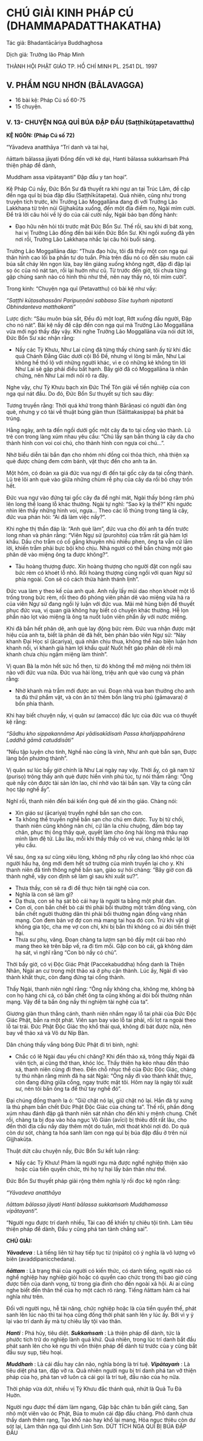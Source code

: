 # CHÚ GIẢI KINH PHÁP CÚ (DHAMMAPADATTHAKATHA)

Tác giả: Bhadantācāriya Buddhaghosa

Dịch giả: Trưởng lão Pháp Minh

THÀNH HỘI PHẬT GIÁO TP. HỒ CHÍ MINH
PL. 2541 DL. 1997

## V. PHẨM NGU NHƠN (BĀLAVAGGA)

- 16 bài kệ: Pháp Cú số 60-75
- 15 chuyện.

### V. 13- CHUYỆN NGẠ QUỈ BÚA ĐẬP ĐẦU (Saṭṭhīkūṭapetavatthu)

**KỆ NGÔN: (Pháp Cú số 72)**

“Yāvadeva anatthāya “Trí danh và tai hại,

ñāttaṁ bālassa jāyati Đồng đến với kẻ dại,
Hanti bālassa sukkaṁsaṁ Phá thiện pháp để dành,

Muddham assa vipātayanti” Đập đầu y tan hoại”.

Kệ Pháp Cú nầy, Đức Bổn Sư đã thuyết ra khi ngự an tại Trúc Lâm, đề cập đến ngạ quỉ bị búa đập đầu (Saṭṭhīkūtapeta). Quả nhiên, cũng như trong truyện tích trước, khi Trưởng Lão Moggallāna đang đi với Trưởng Lão Lakkhaṇa từ trên núi Gijjhakūta xuống, đến một địa điểm nọ, Ngài mỉm cười. Để trả lời câu hỏi về lý do của cái cười nầy, Ngài bảo bạn đồng hành:

- Đạo hữu nên hỏi tôi trước mặt Đức Bổn Sư.
  Thế rồi, sau khi đi bát xong, hai vị Trưởng Lão đồng đến bái kiến Đức Bổn Sư. Khi ngồi xuống đã yên nơi rồi, Trưởng Lão Lakkhaṇa nhắc lại câu hỏi buổi sáng.

Trưởng Lão Moggallāna đáp: “Thưa đạo hữu, tôi đã thấy một con ngạ quỉ thân hình cao lối ba phần tư do tuần. Phía trên đầu nó có đến sáu muôn cái búa sắt cháy lên ngọn lửa, bay lên giáng xuống không ngớt, đập đi đập lại sọ óc của nó nát tan, rồi lại huờn như cũ. Từ trước đến giờ, tôi chưa từng gặp chúng sanh nào có hình thù như thế, nên nay thấy nó, tôi mỉm cười”.

Trong kinh: “Chuyện ngạ quỉ (Petavatthu) có bài kệ như vầy:

_“Saṭṭhì kūṭasahassāni
Paripuṇṇāni sabbaso
Sīse tuyhaṁ nipatanti
Obhindanteva matthakanti”_

Lược dịch: “Sáu muôn búa sắt, Đều đủ một loạt,
Rớt xuống đầu người, Đập cho nó nát”.
Bài kệ nầy đề cập đến con ngạ quỉ mà Trưởng Lão Moggallāna vừa mới ngó thấy đây vậy.
Khi nghe Trưởng Lão Moggallāna vừa nói dứt lời, Đức Bổn Sư xác nhận rằng:

- Nầy các Tỳ Khưu, Như Lai cũng đã từng thấy chúng sanh ấy từ khi đắc quả Chánh Đẳng Giác dưới cội Bồ Đề, nhưng vì lòng bi mẫn, Như Lai không hề thố lộ với những người khác, vì e có những kẻ không tin lời Như Lai sẽ gặp phải điều bất hạnh. Bây giờ đã có Moggallāna là nhân chứng, nên
  Như Lai mới nói rõ ra đây.

Nghe vậy, chư Tỳ Khưu bạch xin Đức Thế Tôn giải về tiền nghiệp của con ngạ quỉ nát đầu. Do đó, Đức Bổn Sư thuyết sự tích sau đây:

Tương truyền rằng: Thời quá khứ trong thành Bārāṇasi có người đàn ông què, nhưng y có tài về thuật búng giàn thun (Sālittakasippa) bá phát bá trúng.

Hằng ngày, anh ta đến ngồi dưới gốc một cây đa to tại cổng vào thành. Lũ trẻ con trong làng xúm nhau yêu cầu: “Chú lấy sạn bắn thủng lá cây da cho thành hình con voi coi chú, cho thành hình con ngựa coi chú...”.

Nhờ biểu diễn tài bắn đạn cho nhóm nhi đồng coi thỏa thích, nhà thiện xạ què được chúng đem cơm bánh, vật thực đến cho anh ta ăn.

Một hôm, có đoàn xa giá đức vua ngự đi đến tại gốc cây da tại cổng thành. Lũ trẻ lôi anh què vào giữa những chùm rễ phụ của cây da rồi bỏ chạy trốn hết.

Đức vua ngự vào đứng tại gốc cây đa để nghỉ mát, Ngài thấy bóng râm phủ lên long thể loang lỗ khác thường. Ngài tự nghĩ: “Sao kỳ lạ thế?” Khi ngước nhìn lên thấy những hình voi, ngựa... Theo các lỗ thủng trong tàng lá cây, đức vua phán hỏi: “Ai đã làm việc nầy?”.

Khi nghe thị thần đáp là: “Anh què làm”, đức vua cho đòi anh ta đến trước long nhan và phán rằng: “Viên Ngự sử (purohito) của trẫm rất già hàm lợi khẩu. Dầu cho trẫm có cố gắng khuyên nhủ nhiều phen, ông ta vẫn cứ lắm lời, khiến trẫm phải bực bội khó chịu. Nhà ngươi có thể bắn chừng một gáo phân dê vào miệng ông ta được không?”.

- Tâu hoàng thượng được. Xin hoàng thượng cho người đặt con ngồi sau bức rèm có khoét lỗ nhỏ. Rồi hoàng thượng cùng ngồi với quan Ngự sử phía ngoài. Con sẽ có cách thừa hành thánh lịnh”.

Đức vua làm y theo kế của anh què.
Anh nầy lấy mũi dao nhọn khoét một lỗ trống trong bức rèm, rồi theo đó phóng viên phân dê vào miệng vừa hả ra của viên Ngự sử đang ngồi lý luận với đức vua. Mải mê hùng biện để thuyết phục đức vua, vị quan già không hay biết có chuyện khác thường. Hễ lọn phẩn nào lọt vào miệng là ông ta nuốt luôn viên phẩn ấy với nước miếng.

Khi đã bắn hết phân dê, anh què lay động bức rèm. Đức vua nhận được mật hiệu của anh ta, biết là phân dê đã hết, bèn phán bảo viên Ngự sử: “Này khanh Đại Học sĩ (ācariya), quả nhân chịu thua, không thể nào biện luận hơn khanh nổi, vì khanh già hàm lợi khẩu quá! Nuốt hết gáo phân dê rồi mà khanh chưa chịu ngậm miệng làm thinh”.

Vị quan Bà la môn hết sức hổ thẹn, từ đó không thể mở miệng nói thêm lời nào với đức vua nữa. Đức vua hài lòng, triệu anh què vào cung và phán rằng:

- Nhờ khanh mà trẫm mới được an vui. Đoạn nhà vua ban thưởng cho anh ta đủ thứ phẩm vật, và còn ân tứ thêm bốn làng trù phú (gāmavara) ở bốn phía thành.

Khi hay biết chuyện nầy, vị quân sư (amacco) đắc lực của đức vua có thuyết kệ rằng:

_“Sādhu kho sippakannāma
Api yādisakīdisaṁ
Passa khañjappahārena
Laddhā gāmā catuddisāti”_

“Nếu tập luyện cho tinh,
Nghề nào cũng là vinh,
Như anh què bắn sạn, Được làng bốn phương thành”.

Vị quân sư lúc bấy giờ chính là Như Lai ngày nay vậy. Thời ấy, có gã nam tử (puriso) trông thấy anh què được hiển vinh phú túc, tự nói thầm rằng: “Ông què nầy còn được tài sản lớn lao, chỉ nhờ vào tài bắn sạn. Vậy ta cũng cần học tập nghề ấy”.

Nghĩ rồi, thanh niên đến bái kiến ông què để xin thọ giáo.
Chàng nói:

- Xin giáo sư (ācariya) truyền nghề bắn sạn cho con.
- Ta không thể truyền nghề bắn sạn cho chú em được.
  Tuy bị từ chối, thanh niên cũng không nản chí, cứ lân la chìu chuộng, đấm bóp tay chân, phục thị ông thầy què, quyết làm cho ông hài lòng mà thâu nạp mình làm đệ tử. Lâu lâu, mỗi khi thấy thầy có vẻ vui, chàng nhắc lại lời yêu cầu.

Về sau, ông xạ sư cũng xiêu lòng, không nỡ phụ rẫy công lao khó nhọc của người hầu hạ, ông mới đem hết sở trường của mình truyền lại cho y. Khi thanh niên đã tinh thông nghề bắn sạn, giáo sư hỏi chàng: “Bây giờ con đã thành nghề, vậy con định sẽ làm gì sau khi xuất sư?”.

- Thưa thầy, con sẽ ra đi để thực hiện tài nghệ của con.
- Nghĩa là con sẽ làm gì?
- Dạ thưa, con sẽ hạ sát bò cái hay là người ta bằng một phát đạn.
- Con ơi, con bắn chết bò cái thì phải bồi thường một trăm đồng vàng, còn bắn chết người thường dân thì phải bồi thường ngàn đồng vàng nhân mạng. Con đem bán vợ đợ con mà mang tai họa đó con. Trừ khi vật gì không gia tộc, cha mẹ vợ con chi, khi bị bắn thì không có ai đòi tiền thiệt hại.
- Thưa sư phụ, vâng. Đoạn chàng ta lượm sạn bỏ đầy một cái bao nhỏ mang theo kè trên bắp vế, ra đi tìm mồi. Gặp con bò cái, gã không dám hạ sát, vì nghĩ rằng “Con bò nầy có chủ”.

Thời bấy giờ, có vị Độc Giác Phật (Paccekabuddha) hồng danh là Thiện Nhân, Ngài an cư trong một thảo xá ở phụ cận thành. Lúc ấy, Ngài đi vào thành khất thực, còn đang đứng tại cổng thành.

Thấy Ngài, thanh niên nghĩ rằng: “Ông nầy không cha, không mẹ, không bà con họ hàng chi cả, có bắn chết ông ta cũng không ai đòi bồi thường nhân mạng. Vậy để ta bắn ông nầy thí nghiệm tài nghệ của ta”.

Giương giàn thun thẳng cánh, thanh niên nhắm ngay lỗ tai phải của Đức Độc Giác Phật, bắn ra một phát. Viên sạn bay vào lỗ tai phải, rồi lọt ra ngoài theo lỗ tai trái. Đức Phật Độc Giác thọ khổ thái quá, không đi bát được nữa, nên bay về thảo xá và Vô dư Níp Bàn.

Dân chúng thấy vắng bóng Đức Phật đi trì bình, nghĩ:

- Chắc có lẽ Ngài đau yếu chi chăng?
  Khi đến thảo xá, trông thấy Ngài đã viên tịch, ai cũng thở than, khóc lóc.
  Thấy thiên hạ kéo nhau đến thảo xá, thanh niên cũng đi theo. Đến chỗ nhục thể của Đức Độc
  Giác, chàng tự thú nhận rằng mình đã hạ sát Ngài: “Ông nầy đi vào thành khất thực, còn đang đứng giữa cổng, ngay trước mặt tôi. Hôm nay là ngày tôi xuất sư, nên tôi bắn ông ta để thử tay nghề đó”.

Đại chúng đồng thanh la ó: “Giữ chặt nó lại, giữ chặt nó lại. Hắn đã tự xưng là thủ phạm bắn chết Đức Phật Độc Giác của chúng ta”. Thế rồi, phần đông xúm nhau đánh đập gã thanh niên sát nhân cho đến khi y mệnh chung. Chết rồi, chàng ta bị đọa vào hỏa ngục Vô Gián (avīci) bị thiêu đốt rất lâu, cho đến thời địa cầu nầy dày thêm một do tuần, mới thoát khỏi nơi đó. Do quả còn dư sót, chàng ta hóa sanh làm con ngạ quỉ bị búa đập đầu ở trên núi Gijjhakūṭa.

Thuật dứt câu chuyện nầy, Đức Bổn Sư kết luận rằng:

- Nầy các Tỳ Khưu! Phàm là người ngu mà được nghề nghiệp thiện xảo hoặc của tiền quyền chức, thì họ tự hại lấy bản thân như thế.

Đức Bổn Sư thuyết pháp giải rộng thêm nghĩa lý rồi đọc kệ ngôn rằng:

_“Yāvadeva anatthāya_

_ñāttam bālassa jāyati
Hanti bālassa sukkaṁsaṁ
Muddhamassa vipātayanti”._

“Người ngu được trí danh nhiều,
Tài cao để khiến tự chiêu tội tình.
Làm tiêu thiện pháp để dành, Đầu y cũng phá tan tành chẳng sai”.

**CHÚ GIẢI:**

**_Yāvadeva_** : Là tiếng liên từ hay tiếp tục từ (nipāto) có ý nghĩa là vô lượng vô biên (avaddipanicchedana).

**_ñāttam_** : Là trạng thái của người có kiến thức, có danh tiếng, người nào có nghề nghiệp hay nghiệp giỏi hoặc có quyền cao chức trọng thì bao giờ cũng được tiền của danh vọng, từ trong gia đình cho đến ngoài xã hội. Ai ai cũng nghe biết đến thân thế của họ một cách rõ ràng. Tiếng ñāttam hàm cả hai nghĩa như trên.

Đối với người ngu, hễ tài năng, chức nghiệp hoặc là của tiền quyền thế, phát sanh lên lúc nào thì tai họa cũng đồng thời phát sanh lên y lúc ấy. Bởi vì y ỷ lại vào trí danh ấy mà tự chiêu lấy tội vào thân.

**_Hanti_** : Phá hủy, tiêu diệt. **_Sukkaṁsaṁ_** : Là thiện pháp để dành, tức là phước tích trữ do nghiệp lành quá khứ.
Quả nhiên, trong lúc trí danh bắt đầu phát sanh lên cho kẻ ngu thì vốn thiện pháp để dành từ trước của y cũng bắt đầu suy sụp, tiêu hoại.

**_Muddhaṁ_** : Là cái đầu hay cân não, nghĩa bóng là trí tuệ. **_Vipātayaṁ_** : Là tiêu diệt phá tan, đập vỡ ra. Quả nhiên người ngu bị trí danh phá tan vỡ thiện pháp của họ, phá tan vỡ luôn cả cái gọi là trí tuệ, đầu não của họ nữa.

Thời pháp vừa dứt, nhiều vị Tỳ Khưu đắc thánh quả, nhứt là Quả Tu Đà Huờn.

Người ngu được thế dám làm ngang,
Gặp bậc chân tu bắn giết càng,
Sạn nhỏ một viên vào óc Phật,
Búa to muôn cái đập đầu chàng.
Phô danh chưa thấy danh thêm rạng,
Tạo khổ nào hay khổ lại mang,
Hỏa ngục thiêu còn dư sót lại,
Làm thân ngạ quỉ đỉnh Linh Sơn.
DỨT TÍCH NGẠ QUỈ BỊ BÚA ĐẬP ĐẦU
